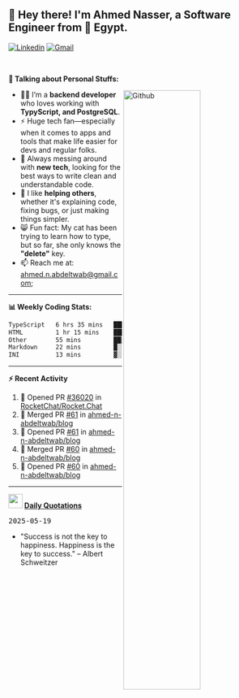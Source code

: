 <!-- Your title -->
## 👋 Hey there! I'm Ahmed Nasser, a Software Engineer from 🚀 Egypt.
<!-- Your badges
You can use the website to generate badges: https://shields.io/
-->

[![Linkedin](https://img.shields.io/badge/-LinkedIn-blue?style=flat&logo=Linkedin&logoColor=white)](https://www.linkedin.com/in/ahmed-n-abdeltwab/)
[![Gmail](https://img.shields.io/badge/-Gmail-c14438?style=flat&logo=Gmail&logoColor=white)](mailto:ahmed.n.abdeltwab@gmail.com)

&nbsp;

<!-- Talking about you -->
**🚀 Talking about Personal Stuffs:**

<!-- Any image aligned to the right. Beware the width -->
<img width="55%" align="right" alt="Github" src="https://raw.githubusercontent.com/onimur/.github/master/.resources/git-header.svg" />

- 👨‍💻 I’m a **backend developer** who loves working with **TypyScript, and PostgreSQL**.  
- ⚡ Huge tech fan—especially when it comes to apps and tools that make life easier for devs and regular folks.  
- 🌱 Always messing around with **new tech**, looking for the best ways to write clean and understandable code.  
- 🤝 I like **helping others**, whether it's explaining code, fixing bugs, or just making things simpler.  
- 😸 Fun fact: My cat has been trying to learn how to type, but so far, she only knows the **"delete"** key.  
- 📫 Reach me at: ahmed.n.abdeltwab@gmail.com;

---

**📊 Weekly Coding Stats:**
<!--START_SECTION:waka-->

```txt
TypeScript   6 hrs 35 mins   █████████████████▒░░░░░░░   69.18 %
HTML         1 hr 15 mins    ███▒░░░░░░░░░░░░░░░░░░░░░   13.28 %
Other        55 mins         ██▒░░░░░░░░░░░░░░░░░░░░░░   09.65 %
Markdown     22 mins         █░░░░░░░░░░░░░░░░░░░░░░░░   03.96 %
INI          13 mins         ▓░░░░░░░░░░░░░░░░░░░░░░░░   02.33 %
```

<!--END_SECTION:waka-->

---

**:zap: Recent Activity**

<!--START_SECTION:activity-->
1. 💪 Opened PR [#36020](https://github.com/RocketChat/Rocket.Chat/pull/36020) in [RocketChat/Rocket.Chat](https://github.com/RocketChat/Rocket.Chat)
2. 🎉 Merged PR [#61](https://github.com/ahmed-n-abdeltwab/blog/pull/61) in [ahmed-n-abdeltwab/blog](https://github.com/ahmed-n-abdeltwab/blog)
3. 💪 Opened PR [#61](https://github.com/ahmed-n-abdeltwab/blog/pull/61) in [ahmed-n-abdeltwab/blog](https://github.com/ahmed-n-abdeltwab/blog)
4. 🎉 Merged PR [#60](https://github.com/ahmed-n-abdeltwab/blog/pull/60) in [ahmed-n-abdeltwab/blog](https://github.com/ahmed-n-abdeltwab/blog)
5. 💪 Opened PR [#60](https://github.com/ahmed-n-abdeltwab/blog/pull/60) in [ahmed-n-abdeltwab/blog](https://github.com/ahmed-n-abdeltwab/blog)
<!--END_SECTION:activity-->



---

**<img src="https://emojis.slackmojis.com/emojis/images/1621024394/39092/cat-roll.gif?1621024394" width="28" /> <a href="https://github.com/ahmed-n-abdeltwab/ahmed-n-abdeltwab/blob/master/quotations.md"> Daily Quotations</a>**



<kbd>2025-05-19</kbd>

- "Success is not the key to happiness. Happiness is the key to success." – Albert Schweitzer

<!-- Randomly taken from quotations.md -->
